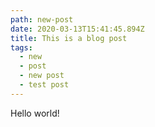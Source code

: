 ```yaml
---
path: new-post
date: 2020-03-13T15:41:45.894Z
title: This is a blog post
tags:
  - new
  - post
  - new post
  - test post
---
```

Hello world!